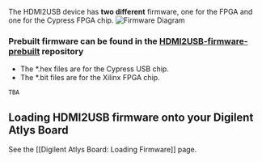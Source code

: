 The HDMI2USB device has **two different** firmware, one for the FPGA and one for the Cypress FPGA chip.
![Firmware Diagram](https://docs.google.com/drawings/d/1P58VsKORP1Oz_vFs9JJhyA9552kZEnOq1pQ-ArjCa3g/pub?w=480&h=360)

### Prebuilt firmware can be found in the [HDMI2USB-firmware-prebuilt](https://github.com/timvideos/HDMI2USB-firmware-prebuilt) repository

* The \*.hex files are for the Cypress USB chip.
* The \*.bit files are for the Xilinx FPGA chip.

```
TBA
```

## Loading HDMI2USB firmware onto your Digilent Atlys Board

See the [[Digilent Atlys Board: Loading Firmware]] page.



